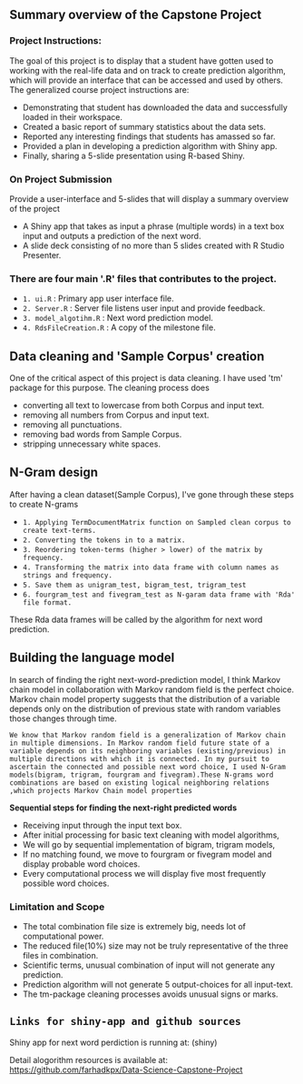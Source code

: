 

## **Summary overview of the Capstone Project**

### Project Instructions:
The goal of this project is to display that a student have gotten used to working with the real-life data and on track to create prediction algorithm, which will provide an interface that can be accessed and used by others. The generalized course project instructions are:
  - Demonstrating that student has downloaded the data and successfully loaded in their workspace.
  - Created a basic report of summary statistics about the data sets.
  - Reported any interesting findings that students has amassed so far.
  - Provided a plan in developing a prediction algorithm with Shiny app.
  - Finally, sharing a 5-slide presentation using R-based Shiny.

### On Project Submission
Provide a user-interface and 5-slides that will display a summary overview of the project

* A Shiny app that takes as input a phrase (multiple words) in a text box input and outputs a prediction of the next word.
* A slide deck consisting of no more than 5 slides created with R Studio Presenter.

### There are four main '.R' files that contributes to the project.
* `1. ui.R` : Primary app user interface file.
* `2. Server.R` : Server file listens user input and provide feedback.
* `3. model_algotihm.R` : Next word prediction model.
* `4. RdsFileCreation.R` : A copy of the milestone file.

## Data cleaning and 'Sample Corpus' creation
One of the critical aspect of this project is data cleaning. I have used 'tm' package for this purpose. The cleaning process
does
- converting all text to lowercase from both Corpus and input text.
- removing all numbers from Corpus and input text.
- removing all punctuations.
- removing bad words from Sample Corpus.
- stripping unnecessary white spaces.

## N-Gram design
After having a clean dataset(Sample Corpus), I've gone through these steps to create N-grams
* `1. Applying TermDocumentMatrix function on Sampled clean corpus to create text-terms.`
* `2. Converting the tokens in to a matrix.`
* `3. Reordering token-terms (higher > lower) of the matrix by frequency.`
* `4. Transforming the matrix into data frame with column names as strings and frequency.`
* `5. Save them as unigram_test, bigram_test, trigram_test`
* `6. fourgram_test and fivegram_test as N-garam data frame with 'Rda' file format.`

These Rda data frames will be called by the algorithm for next word prediction.

## Building the language model
In search of finding the right next-word-prediction model, I think Markov chain model in collaboration with Markov 
random field is the perfect choice. Markov chain model property suggests that the distribution of a variable depends only on the distribution of previous state with random variables those changes through time.

`We know that Markov random field is a generalization of Markov chain in multiple dimensions. In Markov random field future state of a variable depends on its neighboring variables (existing/previous) in multiple directions with which it is connected.
In my pursuit to ascertain the connected and possible next word choice, I used N-Gram models(bigram, trigram, fourgram and fivegram).These N-grams word combinations are based on existing logical neighboring relations ,which projects Markov Chain model properties`

**Sequential steps for finding the next-right predicted words**
* Receiving input through the input text box. 
* After initial processing for basic text cleaning with model algorithms,
* We will go by sequential implementation of bigram, trigram models, 
* If no matching found, we move to fourgram or fivegram model and display probable word choices.
* Every computational process we will display five most frequently possible word choices.

### Limitation and Scope
* The total combination file size is extremely big, needs lot of computational power.
* The reduced file(10%) size may not be truly representative of the three files in combination.
* Scientific terms, unusual combination of input will not generate any prediction.
* Prediction algorithm will not generate 5 output-choices for all input-text.
* The tm-package cleaning processes avoids unusual signs or marks.

## **`Links for shiny-app and github sources`**

Shiny app for next word perdiction is running at: (shiny)

Detail alogorithm resources is available at: https://github.com/farhadkpx/Data-Science-Capstone-Project

